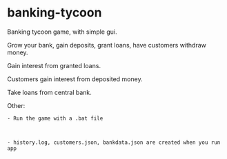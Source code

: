 # banking-tycoon
Banking tycoon game, with simple gui. 

Grow your bank, gain deposits, grant loans, have customers withdraw money. 

Gain interest from granted loans.

Customers gain interest from deposited money.

Take loans from central bank.



Other:

    - Run the game with a .bat file



    - history.log, customers.json, bankdata.json are created when you run app
